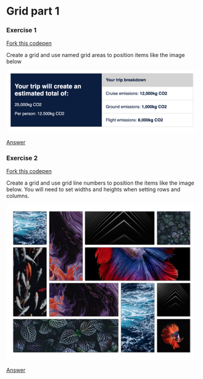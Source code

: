 # Grid part 1

### Exercise 1

[Fork this codepen](https://codepen.io/devmeexamples/pen/YzwNxRp)

Create a grid and use named grid areas to position items like the image below

![estimate](em.png)

[Answer](https://codepen.io/devmeexamples/pen/wvMgqQy)

### Exercise 2

[Fork this codepen](https://codepen.io/devmeexamples/pen/pogRrGq)

Create a grid and use grid line numbers to position the items like the image below. You will need to set widths and heights when setting rows and columns.

![images](images.png)

[Answer](https://codepen.io/devmeexamples/pen/NWxdvEM)